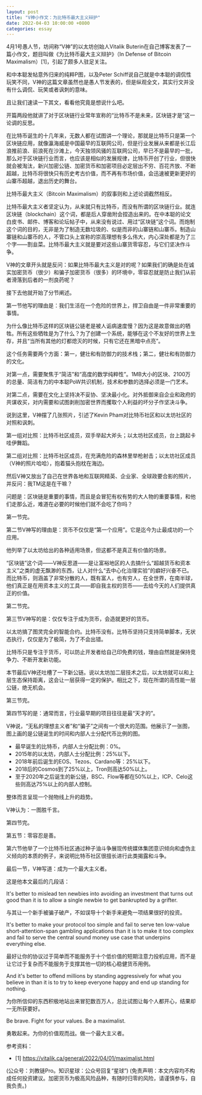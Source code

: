 ```yaml
---
layout: post
title: "V神小作文：为比特币最大主义辩护"
date: 2022-04-03 10:00:00 +0800
categories: essay
---
```


4月1号愚人节，坊间称“V神”的以太坊创始人Vitalik Buterin在自己博客发表了一篇小作文，题目叫做《为比特币最大主义辩护》（In Defense of Bitcoin Maximalism）[1]，引起了颇多人驻足关注。

和中本聪发帖意外归来的纯粹P图，以及Peter Schiff说自己就是中本聪的调侃性玩笑不同，V神的这篇文章虽然也是愚人节发表的，但是纵观全文，其实行文并没有什么调侃、玩笑或者讽刺的意味。

且让我们速读一下其文，看看他究竟是想说什么吧。

开篇两段他就讲了对于区块链行业常年宣称的“比特币不是未来，区块链才是”这一论调的反思。

在比特币诞生的十几年来，无数人都在试图讲一个理论，那就是比特币只是第一个区块链应用，就像瀛海威是中国最早的互联网公司，但是行业发展从来都是长江后浪推前浪、前浪死在沙滩上，今天独领风骚的互联网公司，早已不是最早的一批，那么对于区块链行业而言，也应该是相似的发展规律，比特币开创了行业，但很快就会被淘汰，新兴加密公链、加密货币和加密项目必定层出不穷、百花齐放、不断超越，比特币将很快只有历史考古价值，而不再有市场价值，会迅速被更新更好的山寨币超越，退出历史的舞台。

比特币最大主义（Bitcoin Maximalism）的叙事则和上述论调截然相反。

比特币最大主义者坚定认为，从来就只有比特币，而没有所谓的区块链行业。就连区块链（blockchain）这个词，都是后人穿凿附会捏造出来的。在中本聪的论文白皮书、邮件、博客和论坛帖子中，从来没有说过、用过“区块链”这个词。而炮制这个词的目的，无非是为了制造无数垃圾的、似是而非的山寨链和山寨币。制造山寨链和山寨币的人，不管口头上宣称的崇高理想有多么伟大，内心深处都是为了三个字——割韭菜。比特币最大主义就是要对这些山寨货零容忍，与它们坚决作斗争。

V神的文章开头就是反问：如果比特币最大主义是对的呢？如果我们的确是处在诚实加密货币（很少）和骗子加密货币（很多）的环境中，零容忍就是防止我们从前者滑落到后者的一剂良药呢？

接下去他就开始了分节阐述。

第一节他写的理由是：我们生活在一个危险的世界上，捍卫自由是一件非常重要的事情。

为什么像比特币这样的区块链公链老是被人诟病速度慢？因为这是故意做出的牺牲。所有这些牺牲是为了什么？为了创建一个系统，能够在这个不友好的世界上生存，并且“当所有其他的灯都熄灭的时候，只有它还在黑暗中点亮”。

这个任务需要两个方面：第一，健壮和有防御力的技术栈；第二，健壮和有防御力的文化。

对第一点，需要聚焦于“简洁”和“高度的数学纯粹性”。1MB大小的区块、2100万的总量、简洁有力的中本聪PoW共识机制，技术和参数的选择必须是一门艺术。

对第二点，需要在文化上坚持决不妥协、坚决最小化。对外抵御来自企业和政府的共谋收买，对内需要和试图剥削加密世界而攫取个人利益的坏分子作坚决斗争。

说到这里，V神摆了几张照片，引述了Kevin Pham对比特币社区和以太坊社区的对照和讽刺。

第一组对比照：比特币社区成员，双手举起大斧头；以太坊社区成员，台上跳起卡哇伊舞蹈。

第二组对比照：比特币社区成员，在充满危险的森林里举枪射击；以太坊社区成员（V神的照片哈哈），抱着猫头抱枕在海边。

然后V神又放出了自己在世界各地和互联网精英、企业家、全球政要合影的照片，并反问：我TM这是在干嘛？

问题是：区块链是重要的事情，而且是会冒犯有权有势的大人物的重要事情，和他们走那么近，难道在必要的时候他们就不会吃了你吗？

第一节完。

第二节V神写的理由是：货币不仅仅是“第一个应用”。它是迄今为止最成功的一个应用。

他列举了以太坊给出的各种适用场景，但这都不是真正有价值的场景。

“区块链”这个词——V神反思道——是让富裕地区的人去搞什么“超越货币和资本主义”之类的虚无飘渺的东西，让人对什么“去中心化治理实验”的癖好兴奋不已。而比特币，则涵盖了非常分散的人，既有富人，也有穷人，在全世界，在南半球，他们真正是在用资本主义的工具——即自我主权的货币——去给今天的人们提供真正的价值。

第二节完。

第三节V神写的是：仅仅专注于成为货币，会造就更好的货币。

以太坊搞了图灵完全的智能合约。比特币没有。比特币坚持只支持简单脚本，无状态执行，仅仅是为了极简，为了不会出错。

比特币只是专注于货币，可以防止开发者给自己印免费的钱，理由自然就是保持竞争力、不断开发新功能。

本节最后V神还吐槽了一下新公链。说以太坊加二层技术之后，以太坊就可以和上层生态保持距离，这会让一层获得一定的保护。相比之下，现在所谓的高性能一层公链，绝无机会。

第三节完。

第四节写的是：通常而言，行业最早期的项目往往是最“天才的”。

V神说，“无私的理想主义者”和“骗子”之间有一个很大的范围。他展示了一张图，图上画的是公链诞生的时间和内部人士分配代币比例的图。

- 最早诞生的比特币，内部人士分配比例：0%。
- 2015年的以太坊，内部人士分配比例：25%以下。
- 2018年前后诞生的EOS、Tezos、Cardano等：25%以下。
- 2018后的Cosmos到了25%以上，Tron则高达50%以上。
- 至于2020年之后诞生的新公链，BSC、Flow等都在50%以上，ICP、Celo这些则高达75%以上的内部人控制。

整体而言呈现一个抛物线上升的趋势。

V神认为：一图胜千言。

第四节完。

第五节：零容忍是善。

第六节他举了一个比特币社区通过种子油斗争展现传统媒体集团意识倾向和虚伪主义倾向的本质的例子，来说明比特币社区很擅长进行此类揭露和斗争。

最后一节，V神写道：成为一个最大主义者。

这是他本文最后的几段话：

It's better to mislead ten newbies into avoiding an investment that turns out good than it is to allow a single newbie to get bankrupted by a grifter.

与其让一个新手被骗子破产，不如误导十个新手来避免一项结果很好的投资。

It's better to make your protocol too simple and fail to serve ten low-value short-attention-span gambling applications than it is to make it too complex and fail to serve the central sound money use case that underpins everything else.

最好让你的协议过于简单而不能服务于十个低价值的短期注意力投机应用，而不是让它过于复杂而不能服务于支撑其他一切的核心稳健货币用例。

And it's better to offend millions by standing aggressively for what you believe in than it is to try to keep everyone happy and end up standing for nothing.

为你所信仰的东西积极地站出来冒犯数百万人，总比试图让每个人都开心，结果却一无所获要好。

Be brave. Fight for your values. Be a maximalist.

勇敢起来。为你的价值观而战。做一个最大主义者。


参考资料：
- [1] https://vitalik.ca/general/2022/04/01/maximalist.html

(公众号：刘教链Pro。知识星球：公众号回复“星球”)
(免责声明：本文内容均不构成任何投资建议。加密货币为极高风险品种，有随时归零的风险，请谨慎参与，自我负责。)